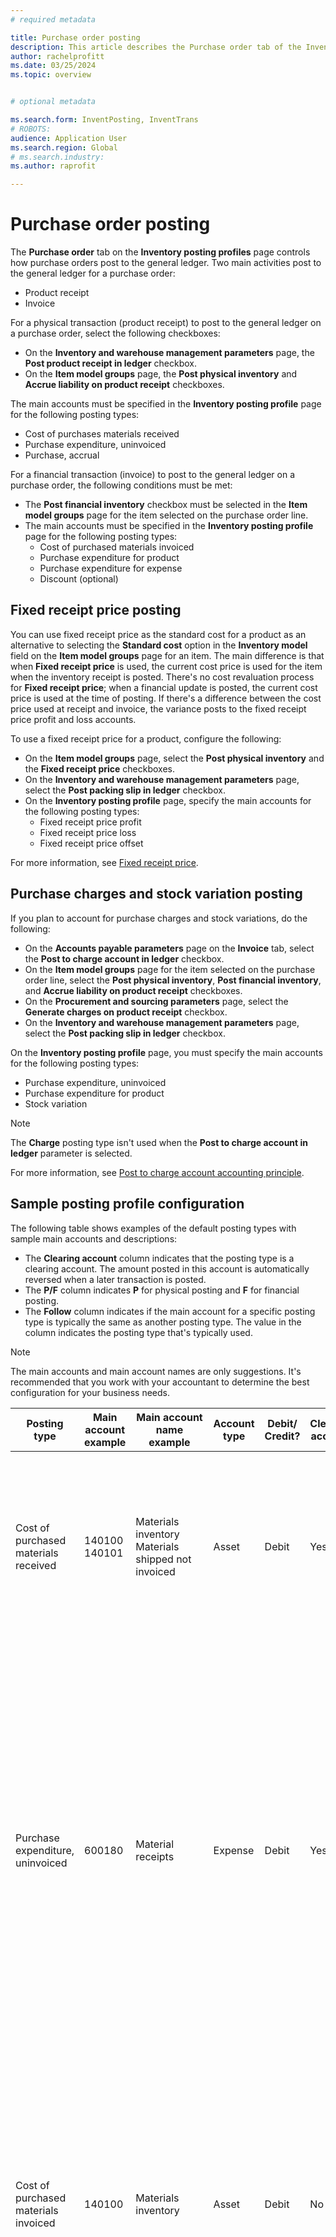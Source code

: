 ```yaml
---
# required metadata

title: Purchase order posting
description: This article describes the Purchase order tab of the Inventory posting profiles page.
author: rachelprofitt
ms.date: 03/25/2024
ms.topic: overview


# optional metadata

ms.search.form: InventPosting, InventTrans
# ROBOTS: 
audience: Application User
ms.search.region: Global
# ms.search.industry: 
ms.author: raprofit

---
```


# Purchase order posting

The **Purchase order** tab on the **Inventory posting profiles** page controls how purchase orders post to the general ledger. Two main activities post to the general ledger for a purchase order: 

- Product receipt
- Invoice

For a physical transaction (product receipt) to post to the general ledger on a purchase order, select the following checkboxes:

- On the **Inventory and warehouse management parameters** page, the **Post product receipt in ledger** checkbox. 
- On the **Item model groups** page, the **Post physical inventory** and **Accrue liability on product receipt** checkboxes.

The main accounts must be specified in the **Inventory posting profile** page for the following posting types:

- Cost of purchases materials received
- Purchase expenditure, uninvoiced
- Purchase, accrual

For a financial transaction (invoice) to post to the general ledger on a purchase order, the following conditions must be met:

- The **Post financial inventory** checkbox must be selected in the **Item model groups** page for the item selected on the purchase order line.
- The main accounts must be specified in the **Inventory posting profile** page for the following posting types:
  - Cost of purchased materials invoiced
  - Purchase expenditure for product
  - Purchase expenditure for expense
  - Discount (optional)

## Fixed receipt price posting

You can use fixed receipt price as the standard cost for a product as an alternative to selecting the **Standard cost** option in the **Inventory model** field on the **Item model groups** page for an item. The main difference is that when **Fixed receipt price** is used, the current cost price is used for the item when the inventory receipt is posted. There's no cost revaluation process for **Fixed receipt price**; when a financial update is posted, the current cost price is used at the time of posting. If there's a difference between the cost price used at receipt and invoice, the variance posts to the fixed receipt price profit and loss accounts.

To use a fixed receipt price for a product, configure the following:

- On the **Item model groups** page, select the **Post physical inventory** and the **Fixed receipt price** checkboxes. 
- On the **Inventory and warehouse management parameters** page, select the **Post packing slip in ledger** checkbox.
- On the **Inventory posting profile** page, specify the main accounts for the following posting types:
  - Fixed receipt price profit
  - Fixed receipt price loss
  - Fixed receipt price offset

For more information, see [Fixed receipt price](../../supply-chain/cost-management/fixed-receipt-price.md).

## Purchase charges and stock variation posting

If you plan to account for purchase charges and stock variations, do the following:

- On the **Accounts payable parameters** page on the **Invoice** tab, select the **Post to charge account in ledger** checkbox.
- On the **Item model groups** page for the item selected on the purchase order line, select the **Post physical inventory**, **Post financial inventory**, and **Accrue liability on product receipt** checkboxes.
- On the **Procurement and sourcing parameters** page, select the **Generate charges on product receipt** checkbox.
- On the **Inventory and warehouse management parameters** page, select the **Post packing slip in ledger** checkbox.

On the **Inventory posting profile** page, you must specify the main accounts for the following posting types:

- Purchase expenditure, uninvoiced
- Purchase expenditure for product
- Stock variation

> [!NOTE]
> The **Charge** posting type isn't used when the **Post to charge account in ledger** parameter is selected.

For more information, see [Post to charge account accounting principle](../../supply-chain/cost-management/post-to-charge-account-accounting-principle.md).

## Sample posting profile configuration

The following table shows examples of the default posting types with sample main accounts and descriptions:

- The **Clearing account** column indicates that the posting type is a clearing account. The amount posted in this account is automatically reversed when a later transaction is posted. 
- The **P/F** column indicates **P** for physical posting and **F** for financial posting. 
- The **Follow** column indicates if the main account for a specific posting type is typically the same as another posting type. The value in the column indicates the posting type that's typically used.

> [!NOTE]
> The main accounts and main account names are only suggestions. It's recommended that you work with your accountant to determine the best configuration for your business needs.


| Posting type | Main account example | Main account name example | Account type | Debit/ Credit? | Clearing account | P/F | Follow | Description |
|--------------|---------------------|-------------------------|----------------|----------------|--------------------|----|----------|-----------|
| Cost of purchased materials received | 140100</br>140101 | Materials inventory</br>Materials shipped not invoiced | Asset | Debit | Yes | P | Cost of purchased materials invoiced | Used when a purchase order product receipt is posted, the offset to the account is Purchase expenditure, uninvoiced. The amount in this account is reversed when a purchase order invoice is posted. |
| Purchase expenditure, uninvoiced | 600180 | Material receipts | Expense | Debit | Yes | P | |Used when a purchase order product receipt is posted. Two vouchers are created for the receipt to track purchase price variances when standard cost is used. The offset to the account on the first voucher is Purchase accrual. The offset on the second voucher is the sum of the Cost of purchased materials received and Purchase price variance accounts. The amounts posted in this account are reversed when a purchase order invoice is posted. |
| Cost of purchased materials invoiced | 140100 | Materials inventory | Asset | Debit | No | F  |Cost of purchased materials received | Used when a purchase order invoice is posted. The offset to this account is the Purchase expenditure for product. This account represents the inventory on your balance sheet. The account used is typically the same account used for Cost of units delivered and Cost of units invoiced for sales order. |
| Purchase expenditure for product | 600180 | Materials receipt | Expense | Credit | Yes | F  | |Used when a purchase order invoice is posted. Two vouchers are created for the invoice to track purchase price variances when standard cost is used. The offset to this account is the Purchase expenditure, uninvoiced account which is used on the receipt posting and reversed during the invoice posting. Represents costs for the inventory purchased at invoicing that's not reflected in inventory account on the balance sheet. This is a profit and loss posting for purchase price variance most commonly seen in standard cost item purchases.|
| Fixed receipt price profit (Purchase, fixed receipt price profit*) | 510310 | Purchase price variance | Expense | Credit | No | F | Fixed receipt price loss | Used when a purchase order invoice is posted and there's a difference between the invoiced price and the default cost for the item. This account is used when the difference is higher. The offset to this account is the Fixed receipt price offset. |
| Fixed receipt price loss (Purchase, fixed receipt price loss*) | 510310 | Purchase price variance | Expense | Debit | No | F | Fixed receipt price profit | Used when a purchase order invoice is posted and there's a difference between the invoiced price and the default cost for the item. This account is used when the difference is lower. The offset to this account is the Fixed receipt price offset. |
| Fixed receipt price offset (Purchase, fixed receipt price offset*) | 140900 | Stock variation | Asset | Both | No | F  | |Used when a purchase order invoice is posted and there's a difference between the invoiced price and the default cost for the item. This account is the offset to the Fixed receipt price profit and loss accounts. |
| Charge | NA | NA | NA | NA | NA | NA | NA | This account is no longer used. Use Stock variation instead. |
| Stock variation | 600170 | Stock variation | Expense | Credit | No | Both | | This account is used when: <ul><li>There's a difference in the unit price between product receipt and invoice.</li><li>Charges are posted to the item.</li><li>Indirect costs have been added to the purchased items. </li><li>The offset to this account is the Purchase expenditure, uninvoiced account.</li></ul> |
| Purchase, accrual | 200140 | Accrued Purchases | Liability | Credit | Y | P | |Used when a purchase order product receipt is posted and the option to accrue purchase amounts is enabled. |
| Accrued sales tax on receipt | 250500 | Accrued Sales Tax | Liability | Credit | Y | Both  | |This account is used when you select the **Post physical tax** option on the **Inventory and warehouse management parameters** and you have a purchase order with tax. The amount is posted when you update the purchase order physically (product receipt), and reversed when you post the purchase order financially (invoice). |
| Fixed asset receipt (Fixed asset debit*) | 180100 | Tangible fixed assets | Asset | Debit | N | Both | Both | This account is used when you select the option on the purchase order line for Fixed assets. The purchase order integration has been configured to acquire the fixed asset upon product receipt or invoice. For more information about Fixed asset purchase order integration, see [Acquire assets through procurement](../fixed-assets/acquire-assets-procurement.md). |
| Purchase expenditure for expense | 618900 | Miscellaneous expense | Expense | Debit | N | Both | |Used when posting a product receipt or invoice for a purchase order where the items aren't stocked, or a procurement category is used. |
| Prepayment | 132190 | Prepaid expense | Asset | Debit | N | Both | | Used when processing a prepayment invoice on a purchase order. |


\*Values shown in parentheses represent the value that is used in the **Posting type** field on the **Voucher transactions** page. You can view the **Posting type** on the **Voucher transactions** page on the **General** tab.

## Fixed asset posting with purchase orders

If you use the **Fixed assets** module and plan to purchase fixed assets through purchase orders, configure the **Fixed asset receipt** posting type on the **Purchase order** tab of the **Inventory posting profile** page. For more information, see [Fixed assets integration](../fixed-assets/fixed-asset-integration.md) and [Create and acquire assets from Accounts payable](../fixed-assets/tasks/create-acquire-assets-accounts-payable.md).

## Prepayment purchase order invoice posting

If you plan to use the **Prepayment invoice** feature for purchase orders, the **Prepayment** posting type must be selected on the **Purchase order** tab on the **Inventory posting profile** page. For more information, see [Prepayment invoices vs. prepayments](../accounts-payable/prepayments-invoices-vs-prepayments.md).

## Purchase requisition and purchase order confirmation posting

Purchase requisitions and purchase order confirmations can also be configured to post pre-encumbrances and encumbrances to the general ledger. These postings are controlled by a posting definition. For more information, see [About purchase order encumbrances](/dynamicsax-2012/appuser-itpro/about-purchase-order-encumbrances).

## Procurement category posting

As an alternative to setting up the inventory posting for all items, a group of items, or a single item, you can set up categories and control the ledger posting by procurement categories. For more information about setting up categories and assigning them to products, see [Sample posting profile configuration](#sample-posting-profile-configuration) earlier in this article.

When using categories with purchase orders or vendor invoices, the category hierarchy needs to be assigned to the **Procurement category hierarchy** type on the **Category hierarchy role assignments** page.

### Vendor invoices with procurement categories

If your organization uses purchases orders for some purchases and not for others, you can process non–purchase order related invoices in a variety of ways. This includes using journals in **Accounts payable** or by the **Pending vendor invoices** page that's used to generate invoices for purchase orders. When creating invoices for non–purchase order related invoices, you'll need to create procurement categories for each type of expense. Map the category to the correct expense account on the **Inventory posting profiles** page.

The exact number of categories will vary based on the number of expense accounts that you use to post your invoices. You'll need at least one procurement category for each main account that you expense non–purchase order invoices to. Many categories can be used for a single main account. This can be useful for usability, searchability, and reporting the types of expenses you use.

### Benefits of using procurement categories for vendor invoices

Some benefits of using procurement categories for vendor invoices include:

- Consistent user experience: When you configure procurement categories for all non–purchase order related expenses, users can be trained on one process for invoicing by using the **Pending vendor invoices** page.
- Improved reporting experience: When you configure procurement categories for all items and all non–purchase order related expenses, the procurement spend report will analyze the spend by vendor, category, and more.
- Consistent workflow: When you use **Pending vendor invoices** to process all invoices, you can create a consistent workflow and approval process by using a single workflow.

## Consignment inventory posting

Consignment inventory uses the same ledger posting as other purchased items. The key difference is that when the inventory is received, no ledger transactions are recorded. To transfer ownership to the organization when an **Inventory ownership change** journal is posted, a voucher is generated to record the cost of the item. For more information, see [Set up consignment](../../supply-chain/inventory/consignment.md).
